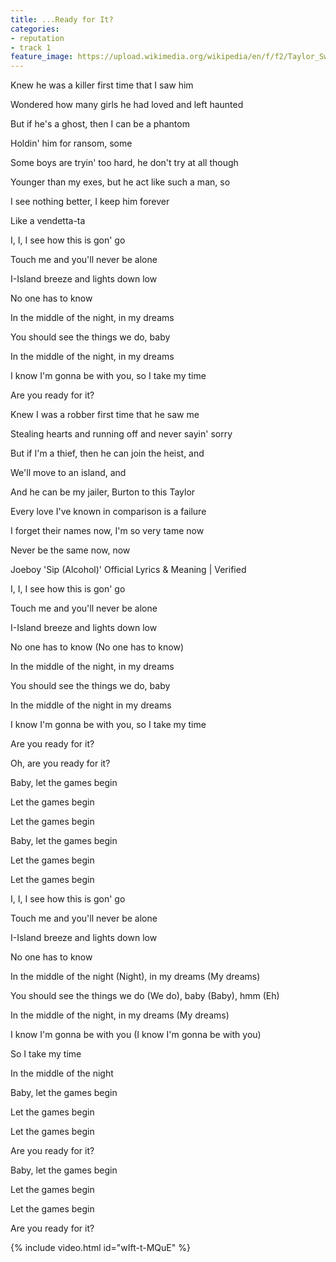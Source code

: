 ```yaml
---
title: ...Ready for It?
categories:
- reputation
- track 1
feature_image: https://upload.wikimedia.org/wikipedia/en/f/f2/Taylor_Swift_-_Reputation.png
--- 
```

Knew he was a killer first time that I saw him

Wondered how many girls he had loved and left haunted

But if he's a ghost, then I can be a phantom

Holdin' him for ransom, some

Some boys are tryin' too hard, he don't try at all though

Younger than my exes, but he act like such a man, so

I see nothing better, I keep him forever

Like a vendetta-ta

I, I, I see how this is gon' go

Touch me and you'll never be alone

I-Island breeze and lights down low

No one has to know

In the middle of the night, in my dreams

You should see the things we do, baby

In the middle of the night, in my dreams

I know I'm gonna be with you, so I take my time

Are you ready for it?

Knew I was a robber first time that he saw me

Stealing hearts and running off and never sayin' sorry

But if I'm a thief, then he can join the heist, and

We'll move to an island, and

And he can be my jailer, Burton to this Taylor

Every love I've known in comparison is a failure

I forget their names now, I'm so very tame now

Never be the same now, now

Joeboy 'Sip (Alcohol)' Official Lyrics & Meaning | Verified

I, I, I see how this is gon' go

Touch me and you'll never be alone

I-Island breeze and lights down low

No one has to know (No one has to know)

In the middle of the night, in my dreams

You should see the things we do, baby

In the middle of the night in my dreams

I know I'm gonna be with you, so I take my time

Are you ready for it?

Oh, are you ready for it?

Baby, let the games begin

Let the games begin

Let the games begin

Baby, let the games begin

Let the games begin

Let the games begin

I, I, I see how this is gon' go

Touch me and you'll never be alone

I-Island breeze and lights down low

No one has to know

In the middle of the night (Night), in my dreams (My dreams)

You should see the things we do (We do), baby (Baby), hmm (Eh)

In the middle of the night, in my dreams (My dreams)

I know I'm gonna be with you (I know I'm gonna be with you)

So I take my time

In the middle of the night

Baby, let the games begin

Let the games begin

Let the games begin

Are you ready for it?

Baby, let the games begin

Let the games begin

Let the games begin

Are you ready for it?

{% include video.html id="wIft-t-MQuE" %}


